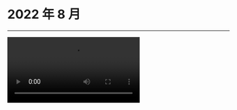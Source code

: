 # 2022 年 8 月
---

<video src="//cdn.jsdelivr.net/gh/qq-perf/pic@main/2022/8/a.mp4" controls="controls" />
<video src="//cdn.jsdelivr.net/gh/qq-perf/pic@main/2022/8/b.mp4" controls="controls" />


<img src="//cdn.jsdelivr.net/gh/qq-perf/pic@main/2022/8/WechatIMG2380.jpeg" />
<img src="//cdn.jsdelivr.net/gh/qq-perf/pic@main/2022/8/WechatIMG2381.jpeg" />
<img src="//cdn.jsdelivr.net/gh/qq-perf/pic@main/2022/8/WechatIMG2383.jpeg" />
<img src="//cdn.jsdelivr.net/gh/qq-perf/pic@main/2022/8/WechatIMG2385.jpeg" />
<img src="//cdn.jsdelivr.net/gh/qq-perf/pic@main/2022/8/WechatIMG2386.jpeg" />
<img src="//cdn.jsdelivr.net/gh/qq-perf/pic@main/2022/8/WechatIMG2387.jpeg" />

